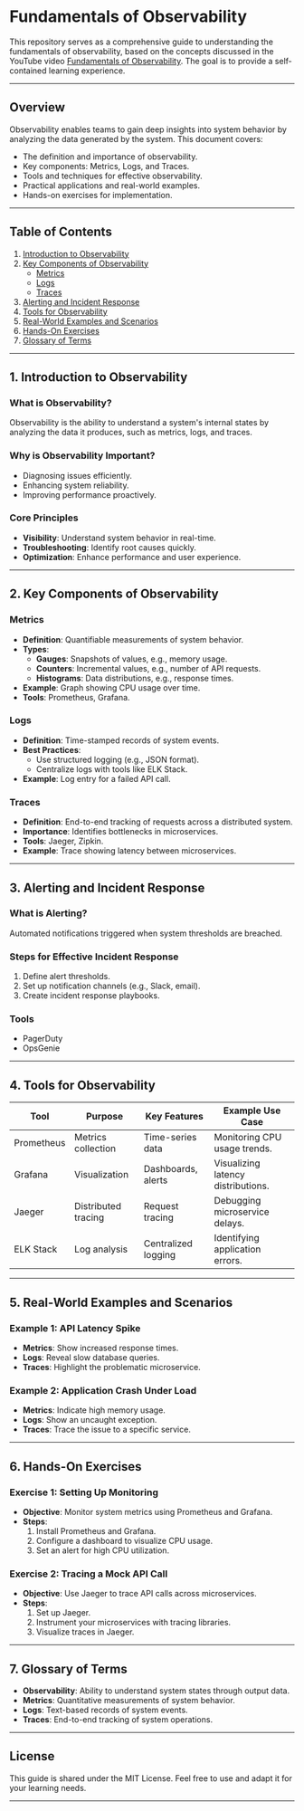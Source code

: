 # Fundamentals of Observability

This repository serves as a comprehensive guide to understanding the fundamentals of observability, based on the concepts discussed in the YouTube video [Fundamentals of Observability](https://youtu.be/otY2_M_pTmU?list=PLdpzxOOAlwvJUIfwmmVDoPYqXXUNbdBmb). The goal is to provide a self-contained learning experience.

---

## Overview

Observability enables teams to gain deep insights into system behavior by analyzing the data generated by the system. This document covers:

- The definition and importance of observability.
- Key components: Metrics, Logs, and Traces.
- Tools and techniques for effective observability.
- Practical applications and real-world examples.
- Hands-on exercises for implementation.

---

## Table of Contents

1. [Introduction to Observability](#introduction-to-observability)
2. [Key Components of Observability](#key-components-of-observability)
   - [Metrics](#metrics)
   - [Logs](#logs)
   - [Traces](#traces)
3. [Alerting and Incident Response](#alerting-and-incident-response)
4. [Tools for Observability](#tools-for-observability)
5. [Real-World Examples and Scenarios](#real-world-examples-and-scenarios)
6. [Hands-On Exercises](#hands-on-exercises)
7. [Glossary of Terms](#glossary-of-terms)

---

## 1. Introduction to Observability

### What is Observability?
Observability is the ability to understand a system's internal states by analyzing the data it produces, such as metrics, logs, and traces.

### Why is Observability Important?
- Diagnosing issues efficiently.
- Enhancing system reliability.
- Improving performance proactively.

### Core Principles
- **Visibility**: Understand system behavior in real-time.
- **Troubleshooting**: Identify root causes quickly.
- **Optimization**: Enhance performance and user experience.

---

## 2. Key Components of Observability

### Metrics
- **Definition**: Quantifiable measurements of system behavior.
- **Types**:
  - **Gauges**: Snapshots of values, e.g., memory usage.
  - **Counters**: Incremental values, e.g., number of API requests.
  - **Histograms**: Data distributions, e.g., response times.
- **Example**: Graph showing CPU usage over time.
- **Tools**: Prometheus, Grafana.

### Logs
- **Definition**: Time-stamped records of system events.
- **Best Practices**:
  - Use structured logging (e.g., JSON format).
  - Centralize logs with tools like ELK Stack.
- **Example**: Log entry for a failed API call.

### Traces
- **Definition**: End-to-end tracking of requests across a distributed system.
- **Importance**: Identifies bottlenecks in microservices.
- **Tools**: Jaeger, Zipkin.
- **Example**: Trace showing latency between microservices.

---

## 3. Alerting and Incident Response

### What is Alerting?
Automated notifications triggered when system thresholds are breached.

### Steps for Effective Incident Response
1. Define alert thresholds.
2. Set up notification channels (e.g., Slack, email).
3. Create incident response playbooks.

### Tools
- PagerDuty
- OpsGenie

---

## 4. Tools for Observability

| Tool        | Purpose              | Key Features            | Example Use Case                   |
|-------------|----------------------|-------------------------|-------------------------------------|
| Prometheus  | Metrics collection   | Time-series data        | Monitoring CPU usage trends.       |
| Grafana     | Visualization        | Dashboards, alerts      | Visualizing latency distributions. |
| Jaeger      | Distributed tracing  | Request tracing         | Debugging microservice delays.     |
| ELK Stack   | Log analysis         | Centralized logging     | Identifying application errors.    |

---

## 5. Real-World Examples and Scenarios

### Example 1: API Latency Spike
- **Metrics**: Show increased response times.
- **Logs**: Reveal slow database queries.
- **Traces**: Highlight the problematic microservice.

### Example 2: Application Crash Under Load
- **Metrics**: Indicate high memory usage.
- **Logs**: Show an uncaught exception.
- **Traces**: Trace the issue to a specific service.

---

## 6. Hands-On Exercises

### Exercise 1: Setting Up Monitoring
- **Objective**: Monitor system metrics using Prometheus and Grafana.
- **Steps**:
  1. Install Prometheus and Grafana.
  2. Configure a dashboard to visualize CPU usage.
  3. Set an alert for high CPU utilization.

### Exercise 2: Tracing a Mock API Call
- **Objective**: Use Jaeger to trace API calls across microservices.
- **Steps**:
  1. Set up Jaeger.
  2. Instrument your microservices with tracing libraries.
  3. Visualize traces in Jaeger.

---

## 7. Glossary of Terms

- **Observability**: Ability to understand system states through output data.
- **Metrics**: Quantitative measurements of system behavior.
- **Logs**: Text-based records of system events.
- **Traces**: End-to-end tracking of system operations.

---

## License

This guide is shared under the MIT License. Feel free to use and adapt it for your learning needs.

---
